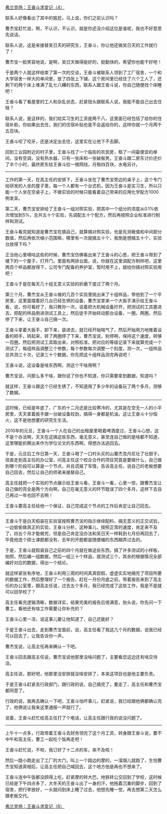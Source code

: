 <p></p><a href="https://zhuanlan.zhihu.com/p/60201780" data-draft-node="block" data-draft-type="link-card" data-image="https://pic2.zhimg.com/v2-da2ef408d48a8c54c2bb3b9429e1f88d_180x120.jpg" data-image-width="745" data-image-height="340" class="internal">弗兰克扬：王奋斗求变记（4）</a><p>联系人好像看出了其中的尴尬，马上说，你们之前认识吗？</p><p>曹杰宝赶忙说，啊，不认识，不认识，就是你还没介绍这位是谁呢，我也不好意思先说话。</p><p>联系人说，这是来接替吴日天的研究生，王奋斗，你让他还做吴日天的工作就行了！</p><p>曹杰宝一脸笑容地说，是啊，吴日天做得挺好的，挺勤快的，希望你也能干好吧！</p><p>于是两个人就这样结束了第一次的交谈，王奋斗被联系人领到了工厂宿舍，一个和大学宿舍一样大的单间里，放了四张上下铺，这个房间里已经住了六个工人了，还剩下的两个床上堆满了乱七八糟的东西，联系人跟王奋斗说，你自己随便找个床睡吧！</p><p>王奋斗看了看屋里的工人和杂乱状态，赶紧扭头跟联系人说，我能不能自己出去住呀？</p><p>联系人说，是这样的，我们给实习生的工资是两千八，这里面已经包括了给你的住宿补助，你如果出去住，我们的住宿补贴也是不会返给你的，这样你就一个月两千五百块。</p><p>王奋斗咬了咬牙，还是决定出去住，这里实在让他下不去脚。</p><p>回到工业园附近的村子里，王奋斗找了一个临街的农民房，租了一间最便宜的单间，没有空调，没有热水器，只有一张床和一张破板凳，王奋斗跟二房东讨价还价了半个小时，最终房东给王奋斗拉一根网线，月租四百块，水电另计。</p><hr/><p>工作的第一天，在高主任的安排下，王奋斗坐在了曹杰宝旁边的桌子上，这个专门给研发的人坐的屋子里，每一个人都有一个台式机，因为王奋斗是实习生，所以只能一个人坐在空桌子上，不做实验的时候只能看着自己带来的应用化学配方1000例发呆。</p><p>第二天，曹杰宝安排给了王奋斗一组对照实验，把其中一个组分的浓度从0.1%依次增加到5%，总共五十个实验，先调配五十个配方，然后再按照企业标准进行制样和测试。</p><p>王奋斗看完就知道是曹杰宝在搞自己，就算搞对照实验，也是先测极值和中间部分数值，然后再依次缩小范围嘛，哪里有一次就搞五十个，我倒是想搞五十个，实验台放得下吗？</p><p>正当他心里嘀咕这些的时候，曹杰宝仿佛看出来了王奋斗的心思，把王奋斗带到了楼下的一个屋子，打开门，里面有两排台面，说，你就在这里调配方制样吧，这里两百个样品都放得下，公司专门配备的养护室，暂时用不上，就给你搞对照实验用吧！</p><p>王奋斗于是在每天几十组无意义实验的折磨下度过了两个月。</p><p>第三个月，曹杰宝从王奋斗做的几百个实验里挑出来了十组样品，带他到了一个平房里，这里面摆着好几台已经生锈的设备，曹杰宝拿来一个大扳手演示给王奋斗看，说，你可看好了，我只教你一次，说着把大机械设备拧开，把测试的工具塞进去，把配的样品倒进测试工具上，然后徒手开始转动那台设备，一圈，两圈，然后停了下来，让王奋斗自己搞一次。</p><p>王奋斗拿着大扳手，卸下来，装进去，就已经开始喘气了，然后开始用力地推着设备的把手，转起来，转了两圈停了下来，曹杰宝说，别停啊，保持这个速度，转够一百圈，然后把测试工具取出来，对照标准，把对应的等级记录下来就算完成一个测试了，每组样品调整三个参数，每个参数每次调整一个刻度，测一次，一组样品总共测三十次，记录三十个数据，你先把这十组样品测完再说吧！</p><p>王奋斗说，这设备是啥东西啊，测这个干啥用啊？</p><p>曹杰宝说，问那么多干啥，跟你说了你也不知道，你只需要拿到数据，知道吗？</p><p>就这样，王奋斗跟这个已经生锈了，不知道用了多少年的设备玩了两个多月，测够了数据。</p><hr/><p>这时候，已经是年底了，广东的十二月还是比较寒冷的，尤其是在空无一人的小平房里，天天拿着扳手跟一台破设备较劲，搞得一身都是机油，这让王奋斗十分恼火，这不是他想要的研究生生活。</p><p>2010年的元旦，王奋斗一个人在自己的出租屋里喝着啤酒度过，王奋斗心想，这不是个办法啊，天天在这搞这些东西，毫无意义，甚至连自己做的是啥都不知道，这里哪能折腾出来作为学位论文的东西啊，得想办法逃回去。</p><p>于是，元旦后工作日第一天，王奋斗喝了一口村头买的山寨杰克丹尼壮了壮胆子，径直走到高主任的办公室，问高主任这个校企合作的项目究竟是要做什么，自己做到哪个阶段可以算是一个节点，并且谎报了军情，告诉高主任，说自己的老板想要自己回去，然后让自己的师弟来接替自己。</p><p>高主任就把一个实验的节点展示给王奋斗看，王奋斗一看，心里一惊，跟曹杰宝让自己做的完全是两个方向啊，自己在毫无意义的环节耽误了四个多月，这样下去自己再过一年也回不去啊！</p><p>王奋斗要高主任给他一个保证，自己完成这个节点的工作后肯定让自己回去。</p><hr/><p>王奋斗于是白天假装在实验室按照曹杰宝的指示继续配料，搞无意义的正交试验，一边偷偷做真正的实验，王奋斗分析，这种事儿，按照正常的速度，肯定来不及了，四五个月才能做完，但是自己肯定没办法和吴日天一样耗到七月份再回去了，毕竟他连个硕士课题都没有，去年的开题都是随便编的东西糊弄过去的。</p><p>于是，王奋斗就假装自己之前的四个月就在做这些东西，搞了许多测试的小样板，拍照，然后编一组数据，然后一组三十个样品，就测试三个，其余的根据情况全部编好对应的数据，得出一个结论。</p><p>就这样紧张有序地，王奋斗利用三周的时间真真假假，虚虚实实地搞完了项目所要的数据工作，然后整理好了一个报告，赶在一月份月底之前，带着报告来到了高主任的办公室里，跟高主任说，过去五个多月，我已经完成了这些工作，我是不是就可以回学校了？</p><p>高主任看完逻辑清晰，数据详实，结果完美的报告后很满意，抬头说，你先问一下曹工，看他还有啥工作需要让你补充的？</p><p>王奋斗心里一凉，说这事儿要让他知道了，自己还能好？</p><p>于是王奋斗出去，走到曹杰宝面前，说，高主任看了我这几个月的数据，说我已经可以回去了，让我告诉你一声。</p><p>曹杰宝说，让高主任再来确认一下吧。</p><p>王奋斗回去跟高主任说，曹杰宝说他那里没啥问题了，主要看您这边还有啥交待没。</p><p>高主任说，那好吧，他那里没安排就没啥安排了，本来这项目也是他主要负责。</p><p>于是王奋斗赶紧去行政部门，跟行政的说，自己搞完了，要走了，高主任和曹杰宝都同意了。</p><p>行政的说，我再去确认一下吧，王奋斗怕坏事儿，赶紧说，我已经跟他俩都确认完了，他俩说让我来这里通报一声就行了。</p><p>说着，王奋斗赶忙给高主任打了个电话，让高主任跟行政的说没问题了。</p><hr/><p>上午十一点多，行政带着王奋斗去财务领完了这个月工资，转身跟王奋斗说，要不中午和高主任，曹工一起吃个饭再走吧！</p><p>王奋斗赶忙说，不啦，我订好了十二点的车，来不及啦！</p><p>然后一路小跑走出了工厂的大门，叫上一个路边的摩的，一溜烟儿就跑了，生怕曹杰宝知道真相后，让高主任把自己喊回去，这个地方他是再也不想来了。</p><p>王奋斗连中午饭都没顾得上吃，赶紧摩的转大巴，地铁转公交回到了学校，这时候已经是下午四点多了，大冬天的王奋斗出了一身的汗，他拖着沉重的脚步，回到了宿舍，把行李放好，一头就闷到床上睡了过去，他想先睡一觉，再去想第二天怎么跟老板交代。</p><a href="https://zhuanlan.zhihu.com/p/60341990" data-draft-node="block" data-draft-type="link-card" data-image="https://pic1.zhimg.com/v2-1210304747a9b6a5513c8d360d4b759c_180x120.jpg" data-image-width="697" data-image-height="341" class="internal">弗兰克扬：王奋斗求变记（6）</a><p></p>
